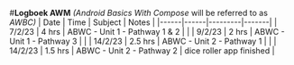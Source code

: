 #**Logboek AWM**
_(Android Basics With Compose_ will be referred to as _AWBC)_
| Date | Time | Subject | Notes |
|------|------|---------|-------|
| 7/2/23 | 4 hrs | ABWC - Unit 1 - Pathway 1 & 2 | |
| 9/2/23 | 2 hrs | ABWC - Unit 1 - Pathway 3 | |
| 14/2/23 | 2.5 hrs | ABWC - Unit 2 - Pathway 1 | |
| 14/2/23 | 1.5 hrs | ABWC - Unit 2 - Pathway 2 | dice roller app finished |
